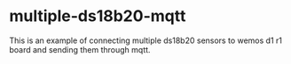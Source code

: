 # multiple-ds18b20-mqtt
This is an example of connecting multiple ds18b20 sensors to wemos d1 r1 board and sending them through mqtt.
